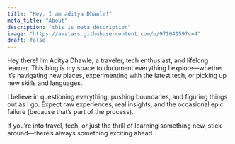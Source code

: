 ```yaml
---
title: "Hey, I am aditya Dhawle!"
meta_title: "About"
description: "this is meta description"
image: "https://avatars.githubusercontent.com/u/97104159?v=4"
draft: false
---
```

Hey there! I’m Aditya Dhawle, a traveler, tech enthusiast, and lifelong learner. This blog is my space to document everything I explore—whether it’s navigating new places, experimenting with the latest tech, or picking up new skills and languages.

I believe in questioning everything, pushing boundaries, and figuring things out as I go. Expect raw experiences, real insights, and the occasional epic failure (because that’s part of the process).

If you’re into travel, tech, or just the thrill of learning something new, stick around—there’s always something exciting ahead